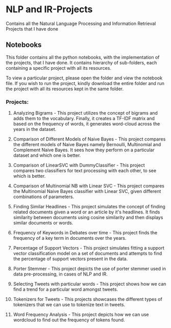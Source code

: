 # NLP and IR-Projects
Contains all the Natural Language Processing and Information Retrieval Projects that I have done

## Notebooks

This folder contains all the python notebooks, with the implementation of the projects, that I have done. It contains hierarchy of sub-folders, each containing a specific project with all its resources. 

To view a particular project, please open the folder and view the notebook file. If you wish to run the project, kindly download the entire folder and run the project with all its resources kept in the same folder.

### Projects:

1. Analyzing Bigrams - This project utilizes the concept of bigrams and adds them to the vocabulary. Finally, it creates a TF-IDF matrix and based on the frequency of words, it generates word-cloud across the years in the dataset.

2. Comparison of Different Models of Naive Bayes - This project compares the different models of Naive Bayes namely Bernoulli, Multinomial and Complement Naive Bayes. It sees how they perform on a particular dataset and which one is better.

3. Comparison of LinearSVC with DummyClassifier - This project compares two classifiers for text processing with each other, to see which is better.

4. Comparison of Multinomial NB with Linear SVC - This project compares the Multinomial Naive Bayes classifier with Linear SVC, given different combinations of parameters.

5. Finding Similar Headlines - This project simulates the concept of finding related documents given a word or an article by it's headlines. It finds similarity between documents using cosine similarity and then displays similar documents or words.

6. Frequency of Keywords in Debates over time - This project finds the frequency of a key term in documents over the years. 

7. Percentage of Support Vectors - This project simulates fitting a support vector classification model on a set of documents and attempts to find the percentage of support vectors present in the data.

8. Porter Stemmer - This project depicts the use of porter stemmer used in data pre-processing, in cases of NLP and IR.

9. Selecting Tweets with particular words - This project shows how we can find a trend for a particular word amongst tweets.

10. Tokenizers for Tweets - This projects showcases the different types of tokenizers that we can use to tokenize text in tweets.

11. Word Frequency Analysis - This project depicts how we can use wordcloud to find out the frequency of tokens found.